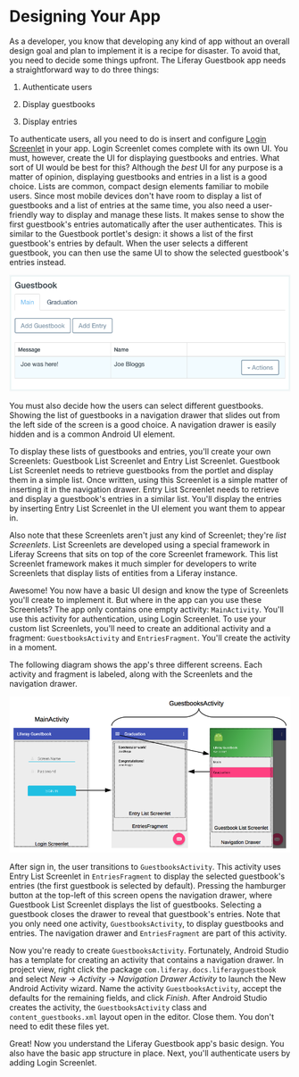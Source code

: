 # Designing Your App [](id=designing-your-app)

As a developer, you know that developing any kind of app without an overall
design goal and plan to implement it is a recipe for disaster. To avoid that,
you need to decide some things upfront. The Liferay Guestbook app needs a
straightforward way to do three things: 

1. Authenticate users

2. Display guestbooks

3. Display entries

To authenticate users, all you need to do is insert and configure 
[Login Screenlet](/develop/reference/-/knowledge_base/7-0/loginscreenlet-for-android) 
in your app. Login Screenlet comes complete with its own UI. You must, however, 
create the UI for displaying guestbooks and entries. What sort of UI would be 
best for this? Although the *best* UI for any purpose is a matter of opinion, 
displaying guestbooks and entries in a list is a good choice. Lists are common, 
compact design elements familiar to mobile users. Since most mobile devices 
don't have room to display a list of guestbooks and a list of entries at the 
same time, you also need a user-friendly way to display and manage these lists. 
It makes sense to show the first guestbook's entries automatically after the 
user authenticates. This is similar to the Guestbook portlet's design: it shows 
a list of the first guestbook's entries by default. When the user selects a 
different guestbook, you can then use the same UI to show the selected 
guestbook's entries instead. 

![Figure 1: By default, the first guestbook in the portlet is selected.](../../../images/guestbook-portlet.png)

You must also decide how the users can select different guestbooks. Showing the 
list of guestbooks in a navigation drawer that slides out from the left side of 
the screen is a good choice. A navigation drawer is easily hidden and is a 
common Android UI element. 

To display these lists of guestbooks and entries, you'll create your own 
Screenlets: Guestbook List Screenlet and Entry List Screenlet. Guestbook List 
Screenlet needs to retrieve guestbooks from the portlet and display them in a 
simple list. Once written, using this Screenlet is a simple matter of inserting 
it in the navigation drawer. Entry List Screenlet needs to retrieve and display 
a guestbook's entries in a similar list. You'll display the entries by inserting 
Entry List Screenlet in the UI element you want them to appear in. 

Also note that these Screenlets aren't just any kind of Screenlet; they're *list 
Screenlets*. List Screenlets are developed using a special framework in Liferay 
Screens that sits on top of the core Screenlet framework. This list Screenlet 
framework makes it much simpler for developers to write Screenlets that display 
lists of entities from a Liferay instance. 

Awesome! You now have a basic UI design and know the type of Screenlets you'll 
create to implement it. But where in the app can you use these Screenlets? The 
app only contains one empty activity: `MainActivity`. You'll use this activity 
for authentication, using Login Screenlet. To use your custom list Screenlets, 
you'll need to create an additional activity and a fragment: 
`GuestbooksActivity` and `EntriesFragment`. You'll create the activity in a 
moment. 

The following diagram shows the app's three different screens. Each activity and
fragment is labeled, along with the Screenlets and the navigation drawer. 

![Figure 2: The Liferay Guestbook app's design uses two activities and a fragment.](../../../images/android-app-design-screenlets.png)

After sign in, the user transitions to `GuestbooksActivity`. This activity uses 
Entry List Screenlet in `EntriesFragment` to display the selected guestbook's 
entries (the first guestbook is selected by default). Pressing the hamburger 
button at the top-left of this screen opens the navigation drawer, where 
Guestbook List Screenlet displays the list of guestbooks. Selecting a guestbook 
closes the drawer to reveal that guestbook's entries. Note that you only need 
one activity, `GuestbooksActivity`, to display guestbooks and entries. The 
navigation drawer and `EntriesFragment` are part of this activity. 

Now you're ready to create `GuestbooksActivity`. Fortunately, Android Studio has 
a template for creating an activity that contains a navigation drawer. In 
project view, right click the package `com.liferay.docs.liferayguestbook` and 
select *New* &rarr; *Activity* &rarr; *Navigation Drawer Activity* to launch the 
New Android Activity wizard. Name the activity `GuestbooksActivity`, accept 
the defaults for the remaining fields, and click *Finish*. After Android 
Studio creates the activity, the `GuestbooksActivity` class and 
`content_guestbooks.xml` layout open in the editor. Close them. You don't need 
to edit these files yet. 

Great! Now you understand the Liferay Guestbook app's basic design. You also 
have the basic app structure in place. Next, you'll authenticate users by adding 
Login Screenlet. 
